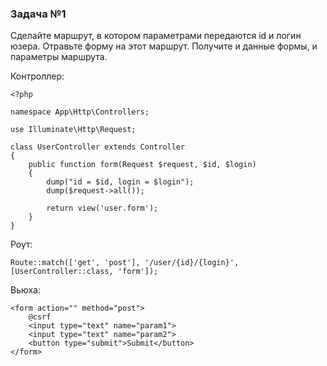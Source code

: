 ### Задача №1

Сделайте маршрут, в котором параметрами передаются id и логин юзера. 
Отравьте форму на этот маршрут. Получите и данные формы, и параметры маршрута.

Контроллер:

    <?php
    
    namespace App\Http\Controllers;
    
    use Illuminate\Http\Request;
    
    class UserController extends Controller
    {
        public function form(Request $request, $id, $login)
        {
            dump("id = $id, login = $login");
            dump($request->all());
    
            return view('user.form');
        }
    }

Роут:

    Route::match(['get', 'post'], '/user/{id}/{login}', [UserController::class, 'form']);

Вьюхa:

    <form action="" method="post">
        @csrf
        <input type="text" name="param1">
        <input type="text" name="param2">
        <button type="submit">Submit</button>
    </form>
